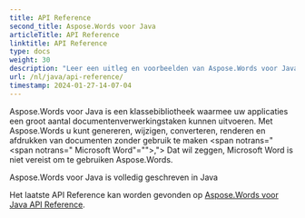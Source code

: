```yaml
---
title: API Reference
second_title: Aspose.Words voor Java
articleTitle: API Reference
linktitle: API Reference
type: docs
weight: 30
description: "Leer een uitleg en voorbeelden van Aspose.Words voor Java klassen en methoden om documenten te genereren, converteren, wijzigen, renderen en afdrukken zonder gebruik te maken Microsoft Word."
url: /nl/java/api-reference/
timestamp: 2024-01-27-14-07-04
---
```


Aspose.Words voor Java is een klassebibliotheek waarmee uw applicaties een groot aantal documentenverwerkingstaken kunnen uitvoeren. Met Aspose.Words u kunt genereren, wijzigen, converteren, renderen en afdrukken van documenten zonder gebruik te maken <span notrans="<span notrans=" Microsoft Word"=""></span>,"> Dat wil zeggen, Microsoft Word is niet vereist om te gebruiken Aspose.Words.

Aspose.Words voor Java is volledig geschreven in Java

Het laatste API Reference kan worden gevonden op [Aspose.Words voor Java API Reference](https://reference.aspose.com/words/java/).
